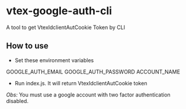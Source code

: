 # vtex-google-auth-cli
A tool to get VtexIdclientAutCookie Token by CLI

## How to use

- Set these environment variables

GOOGLE_AUTH_EMAIL
GOOGLE_AUTH_PASSWORD
ACCOUNT_NAME

- Run index.js. It will return VtexIdclientAutCookie token

*Obs:* You must use a google account with two factor authentication disabled.
